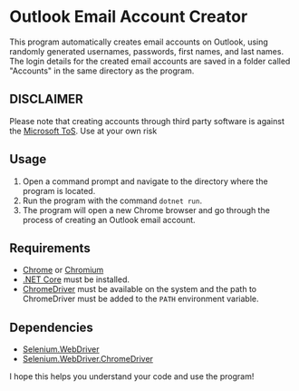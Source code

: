 # Outlook Email Account Creator

This program automatically creates email accounts on Outlook, using randomly generated usernames, passwords, first names, and last names. The login details for the created email accounts are saved in a folder called "Accounts" in the same directory as the program.

## DISCLAIMER
Please note that creating accounts through third party software is against the [Microsoft ToS](https://www.microsoft.com/en-us/servicesagreement). Use at your own risk


## Usage

1. Open a command prompt and navigate to the directory where the program is located.
2. Run the program with the command `dotnet run`.
3. The program will open a new Chrome browser and go through the process of creating an Outlook email account.

## Requirements
- [Chrome](https://www.google.com/chrome/) or [Chromium](https://www.chromium.org/getting-involved/download-chromium/)
- [.NET Core](https://dotnet.microsoft.com/download) must be installed.
- [ChromeDriver](https://chromedriver.chromium.org/) must be available on the system and the path to ChromeDriver must be added to the `PATH` environment variable.


## Dependencies

- [Selenium.WebDriver](https://www.nuget.org/packages/Selenium.WebDriver/)
- [Selenium.WebDriver.ChromeDriver](https://www.nuget.org/packages/Selenium.WebDriver.ChromeDriver/)

I hope this helps you understand your code and use the program!
